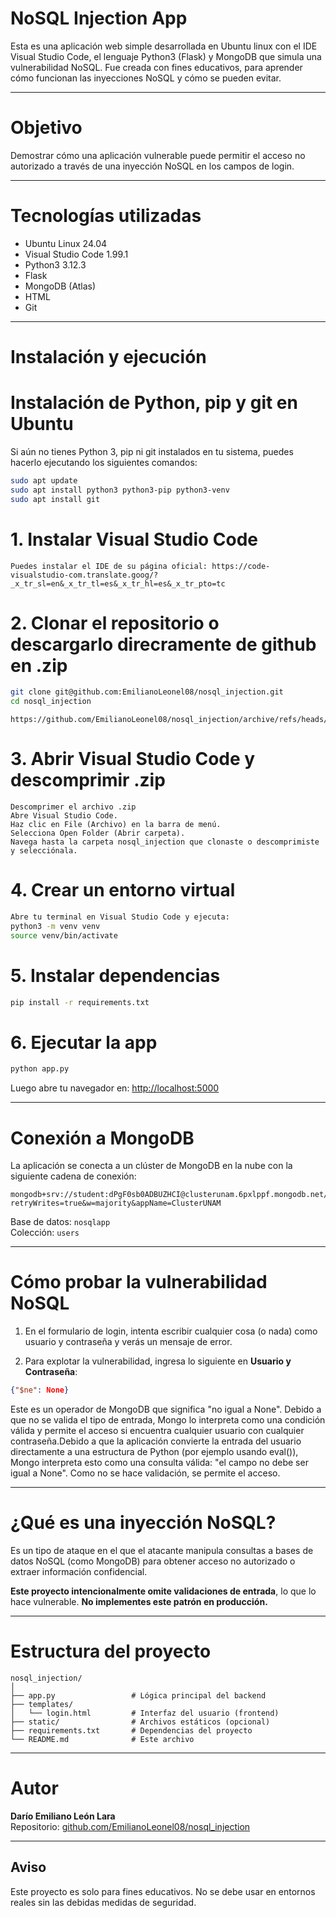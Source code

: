 # NoSQL Injection App

Esta es una aplicación web simple desarrollada en Ubuntu linux con el IDE Visual Studio Code, el lenguaje Python3 (Flask) y MongoDB que simula una vulnerabilidad NoSQL. Fue creada con fines educativos, para aprender cómo funcionan las inyecciones NoSQL y cómo se pueden evitar.

---

# Objetivo

Demostrar cómo una aplicación vulnerable puede permitir el acceso no autorizado a través de una inyección NoSQL en los campos de login.

---

# Tecnologías utilizadas

- Ubuntu Linux 24.04
- Visual Studio Code 1.99.1
- Python3 3.12.3
- Flask
- MongoDB (Atlas)
- HTML 
- Git

---

# Instalación y ejecución

# Instalación de Python, pip y git en Ubuntu

Si aún no tienes Python 3, pip ni git instalados en tu sistema, puedes hacerlo ejecutando los siguientes comandos:

```bash
sudo apt update
sudo apt install python3 python3-pip python3-venv
sudo apt install git
```

# 1. Instalar Visual Studio Code

```
Puedes instalar el IDE de su página oficial: https://code-visualstudio-com.translate.goog/?_x_tr_sl=en&_x_tr_tl=es&_x_tr_hl=es&_x_tr_pto=tc
```

# 2. Clonar el repositorio o descargarlo direcramente de github en .zip

```bash
git clone git@github.com:EmilianoLeonel08/nosql_injection.git
cd nosql_injection
```
```
https://github.com/EmilianoLeonel08/nosql_injection/archive/refs/heads/master.zip
```

# 3. Abrir Visual Studio Code y descomprimir .zip

```
Descomprimer el archivo .zip
Abre Visual Studio Code.
Haz clic en File (Archivo) en la barra de menú.
Selecciona Open Folder (Abrir carpeta).
Navega hasta la carpeta nosql_injection que clonaste o descomprimiste y selecciónala.
```

# 4. Crear un entorno virtual 

```bash
Abre tu terminal en Visual Studio Code y ejecuta:
python3 -m venv venv
source venv/bin/activate
```

# 5. Instalar dependencias

```bash
pip install -r requirements.txt
```

# 6. Ejecutar la app

```bash
python app.py
```

Luego abre tu navegador en: [http://localhost:5000](http://localhost:5000)

---

# Conexión a MongoDB

La aplicación se conecta a un clúster de MongoDB en la nube con la siguiente cadena de conexión:

```
mongodb+srv://student:dPgF0sb0ADBUZHCI@clusterunam.6pxlppf.mongodb.net/?retryWrites=true&w=majority&appName=ClusterUNAM
```

Base de datos: `nosqlapp`  
Colección: `users`

---

# Cómo probar la vulnerabilidad NoSQL

1. En el formulario de login, intenta escribir cualquier cosa (o nada) como usuario y contraseña y verás un mensaje de error.

2. Para explotar la vulnerabilidad, ingresa lo siguiente en **Usuario y Contraseña**:

```json
{"$ne": None}
```

Este es un operador de MongoDB que significa "no igual a None". Debido a que no se valida el tipo de entrada, Mongo lo interpreta como una condición válida y permite el acceso si encuentra cualquier usuario con cualquier contraseña.Debido a que la aplicación convierte la entrada del usuario directamente a una estructura de Python (por ejemplo usando eval()), Mongo interpreta esto como una consulta válida: "el campo no debe ser igual a None". Como no se hace validación, se permite el acceso.

---

# ¿Qué es una inyección NoSQL?

Es un tipo de ataque en el que el atacante manipula consultas a bases de datos NoSQL (como MongoDB) para obtener acceso no autorizado o extraer información confidencial.

**Este proyecto intencionalmente omite validaciones de entrada**, lo que lo hace vulnerable. **No implementes este patrón en producción.**

---

# Estructura del proyecto

```
nosql_injection/
│
├── app.py                 # Lógica principal del backend
├── templates/
│   └── login.html         # Interfaz del usuario (frontend)
├── static/                # Archivos estáticos (opcional)
├── requirements.txt       # Dependencias del proyecto
└── README.md              # Este archivo
```

---

# Autor

**Darío Emiliano León Lara**  
Repositorio: [github.com/EmilianoLeonel08/nosql_injection](https://github.com/EmilianoLeonel08/nosql_injection)

---

## Aviso

Este proyecto es solo para fines educativos. No se debe usar en entornos reales sin las debidas medidas de seguridad.
